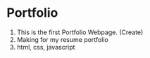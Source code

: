 # Portfolio

1. This is the first Portfolio Webpage. (Create)
2. Making for my resume portfolio
3. html, css, javascript 

